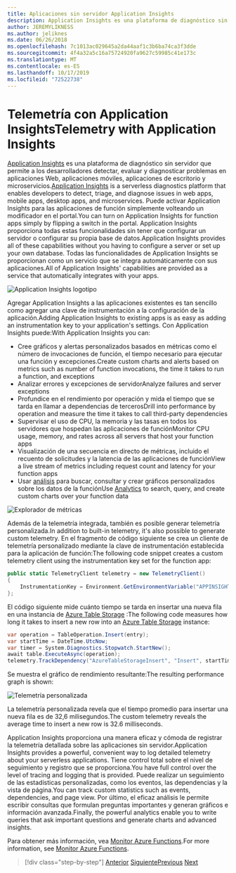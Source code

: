 ```yaml
---
title: Aplicaciones sin servidor Application Insights
description: Application Insights es una plataforma de diagnóstico sin servidor que permite a los desarrolladores detectar, evaluar y diagnosticar problemas en aplicaciones Web, aplicaciones móviles, aplicaciones de escritorio y microservicios.
author: JEREMYLIKNESS
ms.author: jeliknes
ms.date: 06/26/2018
ms.openlocfilehash: 7c1013ac029645a2da44aaf1c3b6ba74ca3f3dde
ms.sourcegitcommit: 4f4a32a5c16a75724920fa9627c59985c41e173c
ms.translationtype: MT
ms.contentlocale: es-ES
ms.lasthandoff: 10/17/2019
ms.locfileid: "72522738"
---
```

# <a name="telemetry-with-application-insights"></a><span data-ttu-id="6a4a5-103">Telemetría con Application Insights</span><span class="sxs-lookup"><span data-stu-id="6a4a5-103">Telemetry with Application Insights</span></span>

<span data-ttu-id="6a4a5-104">[Application Insights](https://docs.microsoft.com/azure/application-insights) es una plataforma de diagnóstico sin servidor que permite a los desarrolladores detectar, evaluar y diagnosticar problemas en aplicaciones Web, aplicaciones móviles, aplicaciones de escritorio y microservicios.</span><span class="sxs-lookup"><span data-stu-id="6a4a5-104">[Application Insights](https://docs.microsoft.com/azure/application-insights) is a serverless diagnostics platform that enables developers to detect, triage, and diagnose issues in web apps, mobile apps, desktop apps, and microservices.</span></span> <span data-ttu-id="6a4a5-105">Puede activar Application Insights para las aplicaciones de función simplemente volteando un modificador en el portal.</span><span class="sxs-lookup"><span data-stu-id="6a4a5-105">You can turn on Application Insights for function apps simply by flipping a switch in the portal.</span></span> <span data-ttu-id="6a4a5-106">Application Insights proporciona todas estas funcionalidades sin tener que configurar un servidor o configurar su propia base de datos.</span><span class="sxs-lookup"><span data-stu-id="6a4a5-106">Application Insights provides all of these capabilities without you having to configure a server or set up your own database.</span></span> <span data-ttu-id="6a4a5-107">Todas las funcionalidades de Application Insights se proporcionan como un servicio que se integra automáticamente con sus aplicaciones.</span><span class="sxs-lookup"><span data-stu-id="6a4a5-107">All of Application Insights' capabilities are provided as a service that automatically integrates with your apps.</span></span>

![Application Insights logotipo](./media/application-insights-logo.png)

<span data-ttu-id="6a4a5-109">Agregar Application Insights a las aplicaciones existentes es tan sencillo como agregar una clave de instrumentación a la configuración de la aplicación.</span><span class="sxs-lookup"><span data-stu-id="6a4a5-109">Adding Application Insights to existing apps is as easy as adding an instrumentation key to your application's settings.</span></span> <span data-ttu-id="6a4a5-110">Con Application Insights puede:</span><span class="sxs-lookup"><span data-stu-id="6a4a5-110">With Application Insights you can:</span></span>

- <span data-ttu-id="6a4a5-111">Cree gráficos y alertas personalizados basados en métricas como el número de invocaciones de función, el tiempo necesario para ejecutar una función y excepciones.</span><span class="sxs-lookup"><span data-stu-id="6a4a5-111">Create custom charts and alerts based on metrics such as number of function invocations, the time it takes to run a function, and exceptions</span></span>
- <span data-ttu-id="6a4a5-112">Analizar errores y excepciones de servidor</span><span class="sxs-lookup"><span data-stu-id="6a4a5-112">Analyze failures and server exceptions</span></span>
- <span data-ttu-id="6a4a5-113">Profundice en el rendimiento por operación y mida el tiempo que se tarda en llamar a dependencias de terceros</span><span class="sxs-lookup"><span data-stu-id="6a4a5-113">Drill into performance by operation and measure the time it takes to call third-party dependencies</span></span>
- <span data-ttu-id="6a4a5-114">Supervisar el uso de CPU, la memoria y las tasas en todos los servidores que hospedan las aplicaciones de función</span><span class="sxs-lookup"><span data-stu-id="6a4a5-114">Monitor CPU usage, memory, and rates across all servers that host your function apps</span></span>
- <span data-ttu-id="6a4a5-115">Visualización de una secuencia en directo de métricas, incluido el recuento de solicitudes y la latencia de las aplicaciones de función</span><span class="sxs-lookup"><span data-stu-id="6a4a5-115">View a live stream of metrics including request count and latency for your function apps</span></span>
- <span data-ttu-id="6a4a5-116">Usar [análisis](https://docs.microsoft.com/azure/application-insights/app-insights-analytics) para buscar, consultar y crear gráficos personalizados sobre los datos de la función</span><span class="sxs-lookup"><span data-stu-id="6a4a5-116">Use [Analytics](https://docs.microsoft.com/azure/application-insights/app-insights-analytics) to search, query, and create custom charts over your function data</span></span>

![Explorador de métricas](./media/metrics-explorer.png)

<span data-ttu-id="6a4a5-118">Además de la telemetría integrada, también es posible generar telemetría personalizada.</span><span class="sxs-lookup"><span data-stu-id="6a4a5-118">In addition to built-in telemetry, it's also possible to generate custom telemetry.</span></span> <span data-ttu-id="6a4a5-119">En el fragmento de código siguiente se crea un cliente de telemetría personalizado mediante la clave de instrumentación establecida para la aplicación de función:</span><span class="sxs-lookup"><span data-stu-id="6a4a5-119">The following code snippet creates a custom telemetry client using the instrumentation key set for the function app:</span></span>

```csharp
public static TelemetryClient telemetry = new TelemetryClient()
{
    InstrumentationKey = Environment.GetEnvironmentVariable("APPINSIGHTS_INSTRUMENTATIONKEY")
};
```

<span data-ttu-id="6a4a5-120">El código siguiente mide cuánto tiempo se tarda en insertar una nueva fila en una instancia de [Azure Table Storage](https://docs.microsoft.com/azure/cosmos-db/table-storage-overview) :</span><span class="sxs-lookup"><span data-stu-id="6a4a5-120">The following code measures how long it takes to insert a new row into an [Azure Table Storage](https://docs.microsoft.com/azure/cosmos-db/table-storage-overview) instance:</span></span>

```csharp
var operation = TableOperation.Insert(entry);
var startTime = DateTime.UtcNow;
var timer = System.Diagnostics.Stopwatch.StartNew();
await table.ExecuteAsync(operation);
telemetry.TrackDependency("AzureTableStorageInsert", "Insert", startTime, timer.Elapsed, true);
```

<span data-ttu-id="6a4a5-121">Se muestra el gráfico de rendimiento resultante:</span><span class="sxs-lookup"><span data-stu-id="6a4a5-121">The resulting performance graph is shown:</span></span>

![Telemetría personalizada](./media/custom-telemetry.png)

<span data-ttu-id="6a4a5-123">La telemetría personalizada revela que el tiempo promedio para insertar una nueva fila es de 32,6 milisegundos.</span><span class="sxs-lookup"><span data-stu-id="6a4a5-123">The custom telemetry reveals the average time to insert a new row is 32.6 milliseconds.</span></span>

<span data-ttu-id="6a4a5-124">Application Insights proporciona una manera eficaz y cómoda de registrar la telemetría detallada sobre las aplicaciones sin servidor.</span><span class="sxs-lookup"><span data-stu-id="6a4a5-124">Application Insights provides a powerful, convenient way to log detailed telemetry about your serverless applications.</span></span> <span data-ttu-id="6a4a5-125">Tiene control total sobre el nivel de seguimiento y registro que se proporciona.</span><span class="sxs-lookup"><span data-stu-id="6a4a5-125">You have full control over the level of tracing and logging that is provided.</span></span> <span data-ttu-id="6a4a5-126">Puede realizar un seguimiento de las estadísticas personalizadas, como los eventos, las dependencias y la vista de página.</span><span class="sxs-lookup"><span data-stu-id="6a4a5-126">You can track custom statistics such as events, dependencies, and page view.</span></span> <span data-ttu-id="6a4a5-127">Por último, el eficaz análisis le permite escribir consultas que formulan preguntas importantes y generan gráficos e información avanzada.</span><span class="sxs-lookup"><span data-stu-id="6a4a5-127">Finally, the powerful analytics enable you to write queries that ask important questions and generate charts and advanced insights.</span></span>

<span data-ttu-id="6a4a5-128">Para obtener más información, vea [Monitor Azure Functions](https://docs.microsoft.com/azure/azure-functions/functions-monitoring).</span><span class="sxs-lookup"><span data-stu-id="6a4a5-128">For more information, see [Monitor Azure Functions](https://docs.microsoft.com/azure/azure-functions/functions-monitoring).</span></span>

>[!div class="step-by-step"]
><span data-ttu-id="6a4a5-129">[Anterior](azure-functions.md)
>[Siguiente](logic-apps.md)</span><span class="sxs-lookup"><span data-stu-id="6a4a5-129">[Previous](azure-functions.md)
[Next](logic-apps.md)</span></span>
